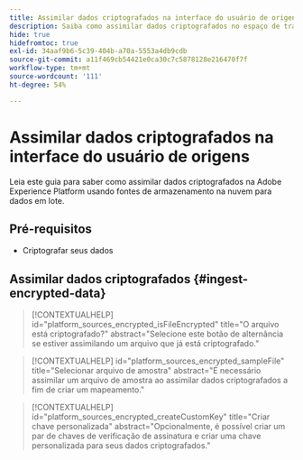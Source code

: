 ```yaml
---
title: Assimilar dados criptografados na interface do usuário de origens do Workspace
description: Saiba como assimilar dados criptografados no espaço de trabalho da interface do usuário de origens.
hide: true
hidefromtoc: true
exl-id: 34aaf9b6-5c39-404b-a70a-5553a4db9cdb
source-git-commit: a11f469cb54421e0ca30c7c5878128e216470f7f
workflow-type: tm+mt
source-wordcount: '111'
ht-degree: 54%

---
```


# Assimilar dados criptografados na interface do usuário de origens

Leia este guia para saber como assimilar dados criptografados na Adobe Experience Platform usando fontes de armazenamento na nuvem para dados em lote.

## Pré-requisitos

* Criptografar seus dados

## Assimilar dados criptografados {#ingest-encrypted-data}

>[!CONTEXTUALHELP]
>id="platform_sources_encrypted_isFileEncrypted"
>title="O arquivo está criptografado?"
>abstract="Selecione este botão de alternância se estiver assimilando um arquivo que já está criptografado."


>[!CONTEXTUALHELP]
>id="platform_sources_encrypted_sampleFile"
>title="Selecionar arquivo de amostra"
>abstract="É necessário assimilar um arquivo de amostra ao assimilar dados criptografados a fim de criar um mapeamento."

>[!CONTEXTUALHELP]
>id="platform_sources_encrypted_createCustomKey"
>title="Criar chave personalizada"
>abstract="Opcionalmente, é possível criar um par de chaves de verificação de assinatura e criar uma chave personalizada para seus dados criptografados."
